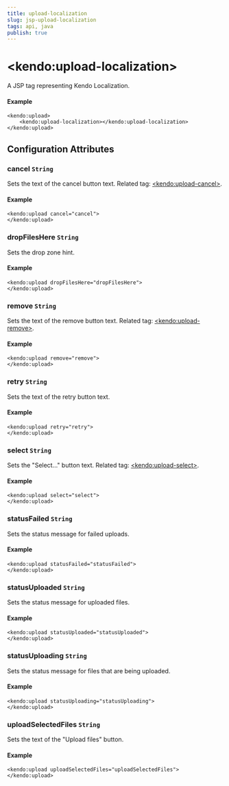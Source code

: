 ```yaml
---
title: upload-localization
slug: jsp-upload-localization
tags: api, java
publish: true
---
```


# \<kendo:upload-localization\>
A JSP tag representing Kendo Localization.

#### Example
    <kendo:upload>
        <kendo:upload-localization></kendo:upload-localization>
    </kendo:upload>


## Configuration Attributes


### cancel `String`

Sets the text of the cancel button text. Related tag: [\<kendo:upload-cancel\>](#kendo-upload-cancel). 

#### Example
    <kendo:upload cancel="cancel">
    </kendo:upload>



### dropFilesHere `String`

Sets the drop zone hint.

#### Example
    <kendo:upload dropFilesHere="dropFilesHere">
    </kendo:upload>



### remove `String`

Sets the text of the remove button text. Related tag: [\<kendo:upload-remove\>](#kendo-upload-remove). 

#### Example
    <kendo:upload remove="remove">
    </kendo:upload>



### retry `String`

Sets the text of the retry button text.

#### Example
    <kendo:upload retry="retry">
    </kendo:upload>



### select `String`

Sets the "Select..." button text. Related tag: [\<kendo:upload-select\>](#kendo-upload-select). 

#### Example
    <kendo:upload select="select">
    </kendo:upload>



### statusFailed `String`

Sets the status message for failed uploads.

#### Example
    <kendo:upload statusFailed="statusFailed">
    </kendo:upload>



### statusUploaded `String`

Sets the status message for uploaded files.

#### Example
    <kendo:upload statusUploaded="statusUploaded">
    </kendo:upload>



### statusUploading `String`

Sets the status message for files that are being uploaded.

#### Example
    <kendo:upload statusUploading="statusUploading">
    </kendo:upload>



### uploadSelectedFiles `String`

Sets the text of the "Upload files" button.

#### Example
    <kendo:upload uploadSelectedFiles="uploadSelectedFiles">
    </kendo:upload>


